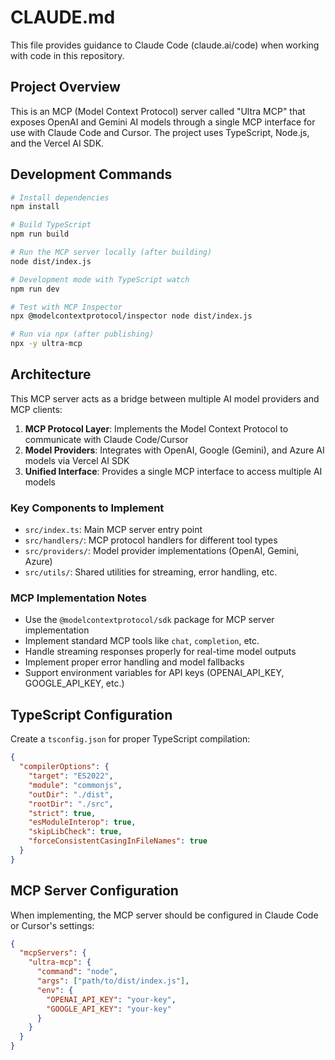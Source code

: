 # CLAUDE.md

This file provides guidance to Claude Code (claude.ai/code) when working with code in this repository.

## Project Overview

This is an MCP (Model Context Protocol) server called "Ultra MCP" that exposes OpenAI and Gemini AI models through a single MCP interface for use with Claude Code and Cursor. The project uses TypeScript, Node.js, and the Vercel AI SDK.

## Development Commands

```bash
# Install dependencies
npm install

# Build TypeScript
npm run build

# Run the MCP server locally (after building)
node dist/index.js

# Development mode with TypeScript watch
npm run dev

# Test with MCP Inspector
npx @modelcontextprotocol/inspector node dist/index.js

# Run via npx (after publishing)
npx -y ultra-mcp
```

## Architecture

This MCP server acts as a bridge between multiple AI model providers and MCP clients:

1. **MCP Protocol Layer**: Implements the Model Context Protocol to communicate with Claude Code/Cursor
2. **Model Providers**: Integrates with OpenAI, Google (Gemini), and Azure AI models via Vercel AI SDK
3. **Unified Interface**: Provides a single MCP interface to access multiple AI models

### Key Components to Implement

- `src/index.ts`: Main MCP server entry point
- `src/handlers/`: MCP protocol handlers for different tool types
- `src/providers/`: Model provider implementations (OpenAI, Gemini, Azure)
- `src/utils/`: Shared utilities for streaming, error handling, etc.

### MCP Implementation Notes

- Use the `@modelcontextprotocol/sdk` package for MCP server implementation
- Implement standard MCP tools like `chat`, `completion`, etc.
- Handle streaming responses properly for real-time model outputs
- Implement proper error handling and model fallbacks
- Support environment variables for API keys (OPENAI_API_KEY, GOOGLE_API_KEY, etc.)

## TypeScript Configuration

Create a `tsconfig.json` for proper TypeScript compilation:
```json
{
  "compilerOptions": {
    "target": "ES2022",
    "module": "commonjs",
    "outDir": "./dist",
    "rootDir": "./src",
    "strict": true,
    "esModuleInterop": true,
    "skipLibCheck": true,
    "forceConsistentCasingInFileNames": true
  }
}
```

## MCP Server Configuration

When implementing, the MCP server should be configured in Claude Code or Cursor's settings:
```json
{
  "mcpServers": {
    "ultra-mcp": {
      "command": "node",
      "args": ["path/to/dist/index.js"],
      "env": {
        "OPENAI_API_KEY": "your-key",
        "GOOGLE_API_KEY": "your-key"
      }
    }
  }
}
```